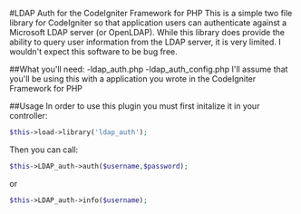 #LDAP Auth for the CodeIgniter Framework for PHP
This is a simple two file library for CodeIgniter so that application users can authenticate against a Microsoft LDAP server (or OpenLDAP).
While this library does provide the ability to query user information from the LDAP server, it is very limited. I wouldn't expect this software to be bug free.

##What you'll need:
-ldap_auth.php
-ldap_auth_config.php
I'll assume that you'll be using this with a application you wrote in the CodeIgniter Framework for PHP 

##Usage
In order to use this plugin you must first initalize it in your controller: 
```php
$this->load->library('ldap_auth');
```
Then you can call:
```php
$this->LDAP_auth->auth($username,$password);
```
or
```php
$this->LDAP_auth->info($username);
```